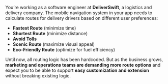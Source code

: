 You’re working as a software engineer at **DeliverSwift**, a logistics and delivery company. The mobile navigation system in your app needs to calculate routes for delivery drivers based on different user preferences:

- **Fastest Route** (minimize time)
- **Shortest Route** (minimize distance)
- **Avoid Tolls**
- **Scenic Route** (maximize visual appeal)
- **Eco-Friendly Route** (optimize for fuel efficiency)

Until now, all routing logic has been hardcoded. But as the business grows, **marketing and operations teams are demanding more route options** and expect you to be able to support **easy customization and extension** without breaking existing logic.